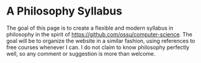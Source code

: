 # A Philosophy Syllabus

The goal of this page is to create a flexible and modern syllabus in philosophy in the spirit of https://github.com/ossu/computer-science. The goal will be to organize the website in a similar fashion, using references to free courses whenever I can. I do not claim to know philosophy perfectly well, so any comment or suggestion is more than welcome.
